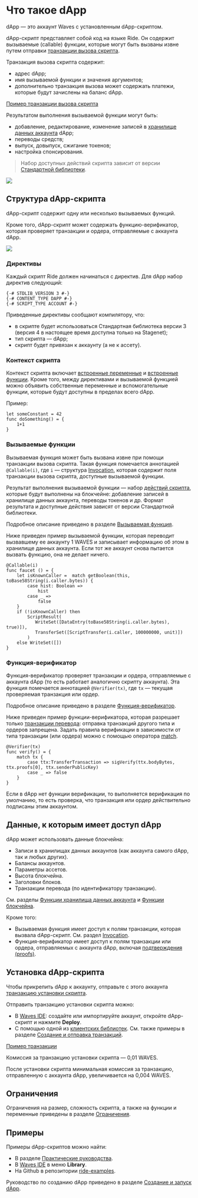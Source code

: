 # Что такое dApp

dApp — это аккаунт Waves с установленным dApp-скриптом.

dApp-скрипт представляет собой код на языке Ride. Он содержит вызываемые (сallable) функции, которые могут быть вызваны извне путем отправки [транзакции вызова скрипта](/ru/blockchain/transaction-type/invoke-script-transaction).

Транзакция вызова скрипта содержит:

* адрес dApp;
* имя вызываемой функции и значения аргументов;
* дополнительно транзакция вызова может содержать платежи, которые будут зачислены на баланс dApp.

[Пример транзакции вызова скрипта](https://nodes.wavesnodes.com/transactions/info/7CVjf5KGRRYj6UyTC2Etuu4cUxx9qQnCJox8vw9Gy9yq)

Результатом выполнения вызываемой функции могут быть:

* добавление, редактирование, изменение записей в [хранилище данных аккаунта](/ru/blockchain/account/account-data-storage) dApp;
* переводы средств;
* выпуск, довыпуск, сжигание токенов;
* настройка спонсирования.

> Набор доступных действий скрипта зависит от версии [Стандартной библиотеки](/ru/ride/script/standard-library).

![](./_assets/dapp.png)

## Структура dApp-скрипта

dApp-скрипт содержит одну или несколько вызываемых функций.

Кроме того, dApp-скрипт может содержать функцию-верификатор, которая проверяет транзакции и ордера, отправляемые с аккаунта dApp.

![](./_assets/dapp-structure.png)

### Директивы

Каждый скрипт Ride должен начинаться с директив. Для dApp набор директив следующий:

```ride
{-# STDLIB_VERSION 3 #-}
{-# CONTENT_TYPE DAPP #-}
{-# SCRIPT_TYPE ACCOUNT #-}
```

Приведенные директивы сообщают компилятору, что:

- в скрипте будет использоваться Стандартная библиотека версии 3 (версия 4 в настоящее время доступна только на Stagenet);
- тип скрипта — dApp;
- скрипт будет привязан к аккаунту (а не к ассету).

### Контекст скрипта

Контекст скрипта включает [встроенные переменные](/ru/ride/variables/built-in-variables) и [встроенные функции](/ru/ride/functions/built-in-functions). Кроме того, между директивами и вызываемой функцией можно объявить собственные переменные и вспомогательные функции, которые будут доступны в пределах всего dApp.

Пример:

```
let someConstant = 42
func doSomething() = {
    1+1
}
```

### Вызываемые функции

Вызываемая функция может быть вызвана извне при помощи транзакции вызова скрипта. Такая функция помечается аннотацией `@Callable(i)`, где `i` — структура [Invocation](/ru/ride/structures/common-structures/invocation), которая содержит поля транзакции вызова скрипта, доступные вызываемой функции.

Результат выполнения вызываемой функции — набор [действий скрипта](/ru/ride/structures/script-actions), которые будут выполнены на блокчейне: добавление записей в хранилище данных аккаунта, переводы токенов и др. Формат результата и доступные действия зависят от версии Стандартной библиотеки.

Подробное описание приведено в разделе [Вызываемая функция](/ru/ride/functions/callable-function).

Ниже приведен пример вызываемой функции, которая переводит вызвавшему ее аккаунту 1 WAVES и записывает информацию об этом в хранилище данных аккаунта. Если тот же аккаунт снова пытается вызвать функцию, она не делает ничего.

```ride
@Callable(i)
func faucet () = {
    let isKnownCaller =  match getBoolean(this, toBase58String(i.caller.bytes)) {
        case hist: Boolean =>
            hist
        case _ =>
            false
    }
    if (!isKnownCaller) then 
        ScriptResult(
           WriteSet([DataEntry(toBase58String(i.caller.bytes), true)]),
           TransferSet([ScriptTransfer(i.caller, 100000000, unit)])
        )
    else WriteSet([])
}
```

### Функция-верификатор

Функция-верификатор проверяет транзакции и ордера, отправляемые с аккаунта dApp (то есть работает аналогично скрипту аккаунта). Эта функция помечается аннотацией `@Verifier(tx)`, где `tx` — текущая проверяемая транзакция или ордер.

Подробное описание приведено в разделе [Функция-верификатор](/ru/ride/functions/verifier-function).

Ниже приведен пример функции-верификатора, которая разрешает только [транзакции перевода](/ru/blockchain/transaction-type/transfer-transaction): отправка транзакций другого типа и ордеров запрещена. Задать правила верификации в зависимости от типа транзакции (или ордера) можно с помощью оператора [match](/ru/ride/operators/match-case).

```ride
@Verifier(tx)
func verify() = {
    match tx {
        case ttx:TransferTransaction => sigVerify(ttx.bodyBytes, ttx.proofs[0], ttx.senderPublicKey)
        case _ => false
    }
}
```

Если в dApp нет функции верификации, то выполняется верификация по умолчанию, то есть проверка, что транзакция или ордер действительно подписаны этим аккаунтом.

## Данные, к которым имеет доступ dApp

dApp может использовать данные блокчейна:

* Записи в хранилищах данных аккаунтов (как аккаунта самого dApp, так и любых других).
* Балансы аккаунтов.
* Параметры ассетов.
* Высота блокчейна.
* Заголовки блоков.
* Транзакции перевода (по идентификатору транзакции).

См. разделы [Функции хранилища данных аккаунта](/ru/ride/functions/built-in-functions/account-data-storage-functions) и [Функции блокчейна](/ru/ride/functions/built-in-functions/blockchain-functions).

Кроме того:

* Вызываемая функция имеет доступ к полям транзакции, которая вызвала dApp-скрипт. Cм. раздел [Invocation](/ru/ride/structures/common-structures/invocation).
* Функция-верификатор имеет доступ к полям транзакции или ордера, отправляемых с аккаунта dApp, включая [подтверждения (proofs)](/ru/blockchain/transaction/transaction-proof).

## Установка dApp-скрипта

Чтобы прикрепить dApp к аккаунту, отправьте с этого аккаунта [транзакцию установки скрипта](/ru/blockchain/transaction-type/set-script-transaction).

Отправить транзакцию установки скрипта можно:
* В [Waves IDE](https://ide.wavesplatform.com/): создайте или импортируйте аккаунт, откройте dApp-скрипт и нажмите **Deploy**.
* С помощью одной из [клиентских библиотек](/ru/building-apps/waves-api-and-sdk/client-libraries/). См. также примеры в разделе [Создание и отправка транзакций](/ru/building-apps/how-to/basic/transaction).

[Пример транзакции](https://wavesexplorer.com/testnet/tx/213JdqCLq6qGLUvoXkMaSA2wLSwdzH24BuhHBhcBeHUR)

Комиссия за транзакцию установки скрипта — 0,01 WAVES.

После установки скрипта минимальная комиссия за транзакцию, отправленную с аккаунта dApp, увеличивается на 0,004 WAVES.

## Ограничения

Ограничения на размер, сложность скрипта, а также на функции и переменные приведены в разделе [Ограничения](/ru/ride/limits).

## Примеры

Примеры dApp-скриптов можно найти:

* В разделе [Практические руководства](/ru/building-apps/how-to#dapps).
* В [Waves IDE](https://ide.wavesplatform.com/) в меню **Library**.
* На Github в репозитории [ride-examples](https://github.com/wavesplatform/ride-examples/blob/master/welcome.md).

Руководство по созданию dApp приведено в разделе [Создание и запуск dApp](/ru/building-apps/smart-contracts/writing-dapps).
